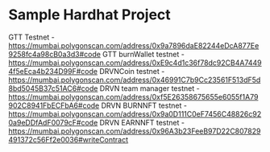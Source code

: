 # Sample Hardhat Project

GTT Testnet - https://mumbai.polygonscan.com/address/0x9a7896daE82244eDcA877Ee9258fc4a98cB0a3d3#code
GTT burnWallet testnet  - https://mumbai.polygonscan.com/address/0xE9c4d1c36f78dc92CB4A74494f5eEca4b234D99F#code
DRVNCoin testnet - https://mumbai.polygonscan.com/address/0x46991C7b9Cc23561F513dF5d8bd5045B37c51AC6#code
DRVN team manager testnet - https://mumbai.polygonscan.com/address/0xf5E26358675655e6055f1A79902C8941FbECFbA6#code
DRVN BURNNFT testnet - https://mumbai.polygonscan.com/address/0x9a0D111C0eF7456C48826c920a9eDDfAdF0079cF#code
DRVN EARNNFT testnet - https://mumbai.polygonscan.com/address/0x96A3b23FeeB97D22C807829491372c56Ff2e0036#writeContract
